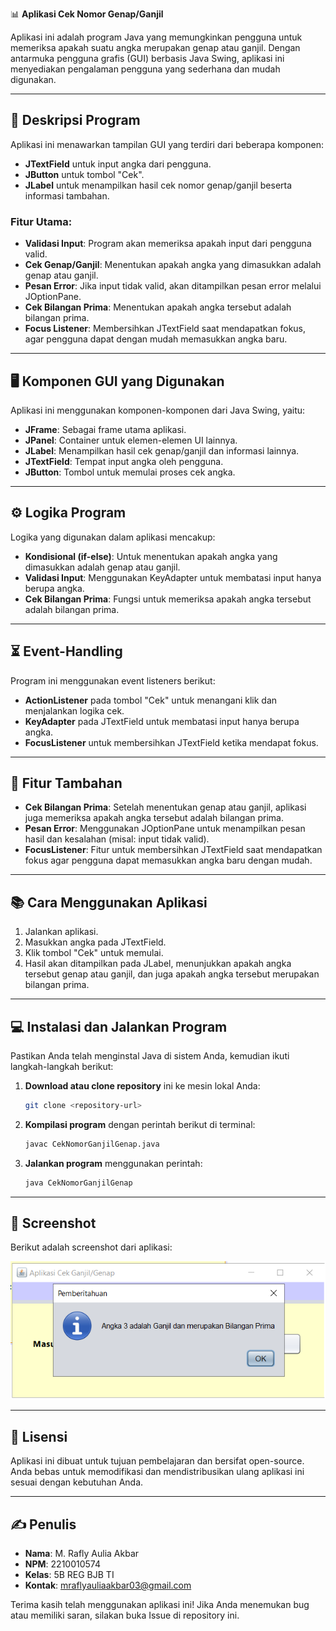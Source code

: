 📊 **Aplikasi Cek Nomor Genap/Ganjil**

Aplikasi ini adalah program Java yang memungkinkan pengguna untuk memeriksa apakah suatu angka merupakan genap atau ganjil. Dengan antarmuka pengguna grafis (GUI) berbasis Java Swing, aplikasi ini menyediakan pengalaman pengguna yang sederhana dan mudah digunakan.

---

## 📝 Deskripsi Program

Aplikasi ini menawarkan tampilan GUI yang terdiri dari beberapa komponen:

- **JTextField** untuk input angka dari pengguna.
- **JButton** untuk tombol "Cek".
- **JLabel** untuk menampilkan hasil cek nomor genap/ganjil beserta informasi tambahan.

### Fitur Utama:

- **Validasi Input**: Program akan memeriksa apakah input dari pengguna valid.
- **Cek Genap/Ganjil**: Menentukan apakah angka yang dimasukkan adalah genap atau ganjil.
- **Pesan Error**: Jika input tidak valid, akan ditampilkan pesan error melalui JOptionPane.
- **Cek Bilangan Prima**: Menentukan apakah angka tersebut adalah bilangan prima.
- **Focus Listener**: Membersihkan JTextField saat mendapatkan fokus, agar pengguna dapat dengan mudah memasukkan angka baru.

---

## 🖥️ Komponen GUI yang Digunakan

Aplikasi ini menggunakan komponen-komponen dari Java Swing, yaitu:

- **JFrame**: Sebagai frame utama aplikasi.
- **JPanel**: Container untuk elemen-elemen UI lainnya.
- **JLabel**: Menampilkan hasil cek genap/ganjil dan informasi lainnya.
- **JTextField**: Tempat input angka oleh pengguna.
- **JButton**: Tombol untuk memulai proses cek angka.

---

## ⚙️ Logika Program

Logika yang digunakan dalam aplikasi mencakup:

- **Kondisional (if-else)**: Untuk menentukan apakah angka yang dimasukkan adalah genap atau ganjil.
- **Validasi Input**: Menggunakan KeyAdapter untuk membatasi input hanya berupa angka.
- **Cek Bilangan Prima**: Fungsi untuk memeriksa apakah angka tersebut adalah bilangan prima.

---

## ⏳ Event-Handling

Program ini menggunakan event listeners berikut:

- **ActionListener** pada tombol "Cek" untuk menangani klik dan menjalankan logika cek.
- **KeyAdapter** pada JTextField untuk membatasi input hanya berupa angka.
- **FocusListener** untuk membersihkan JTextField ketika mendapat fokus.

---

## 🚀 Fitur Tambahan

- **Cek Bilangan Prima**: Setelah menentukan genap atau ganjil, aplikasi juga memeriksa apakah angka tersebut adalah bilangan prima.
- **Pesan Error**: Menggunakan JOptionPane untuk menampilkan pesan hasil dan kesalahan (misal: input tidak valid).
- **FocusListener**: Fitur untuk membersihkan JTextField saat mendapatkan fokus agar pengguna dapat memasukkan angka baru dengan mudah.

---

## 📚 Cara Menggunakan Aplikasi

1. Jalankan aplikasi.
2. Masukkan angka pada JTextField.
3. Klik tombol "Cek" untuk memulai.
4. Hasil akan ditampilkan pada JLabel, menunjukkan apakah angka tersebut genap atau ganjil, dan juga apakah angka tersebut merupakan bilangan prima.

---

## 💻 Instalasi dan Jalankan Program

Pastikan Anda telah menginstal Java di sistem Anda, kemudian ikuti langkah-langkah berikut:

1. **Download atau clone repository** ini ke mesin lokal Anda:

   ```bash
   git clone <repository-url>
   ```

2. **Kompilasi program** dengan perintah berikut di terminal:

   ```bash
   javac CekNomorGanjilGenap.java
   ```

3. **Jalankan program** menggunakan perintah:

   ```bash
   java CekNomorGanjilGenap
   ```

---

## 📸 Screenshot

Berikut adalah screenshot dari aplikasi:

![alt text](tgs1.png)

---

## 📜 Lisensi

Aplikasi ini dibuat untuk tujuan pembelajaran dan bersifat open-source. Anda bebas untuk memodifikasi dan mendistribusikan ulang aplikasi ini sesuai dengan kebutuhan Anda.

---

## ✍️ Penulis

- **Nama**: M. Rafly Aulia Akbar
- **NPM**: 2210010574
- **Kelas**: 5B REG BJB TI
- **Kontak**: mraflyauliaakbar03@gmail.com

Terima kasih telah menggunakan aplikasi ini! Jika Anda menemukan bug atau memiliki saran, silakan buka Issue di repository ini.

